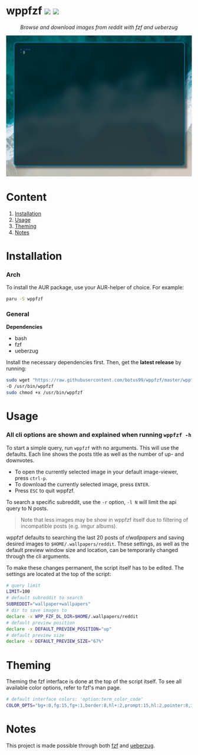 # wppfzf ![](https://img.shields.io/badge/version-0.1.0-green.svg) [![](https://img.shields.io/badge/license-GPLv3-orange.svg)](https://github.com/channel-42/wppfzf/blob/master/LICENSE) 
<p align="center"><i>Browse and download images from reddit with fzf and ueberzug</i></p>
<p align="center"><img src="https://github.com/botus99/wppfzf/blob/master/resources/demo.gif" align="center" alt="demo gif"title="fancy demo"></p>

# Content

1. [Installation](#installation)
2. [Usage](#usage)
3. [Theming](#theming)
4. [Notes](#notes)


# Installation

### Arch

To install the AUR package, use your AUR-helper of choice. For example:
```bash
paru -S wppfzf
```

### General
**Dependencies**
- bash
- fzf
- ueberzug

Install the necessary dependencies first. Then, get the **latest release** by running:

```bash
sudo wget "https://raw.githubusercontent.com/botus99/wppfzf/master/wppfzf" \
-O /usr/bin/wppfzf
sudo chmod +x /usr/bin/wppfzf
```

# Usage

### All cli options are shown and explained when running `wppfzf -h` 

To start a simple query, run `wppfzf` with no arguments. This will use the defaults. Each line shows the posts title as well as the number of up- and downvotes. 

- To open the currently selected image in your default image-viewer, press `ctrl-p`.
- To download the currently selected image, press `ENTER`. 
- Press `ESC` to quit wppfzf.

To search a specific subreddit, use the `-r` option, `-l N` will limit the api query to N posts. 

> Note that less images may be show in wppfzf itself due to filtering of incompatible posts (e.g. imgur albums).

wppfzf defaults to searching the last 20 posts of *r/wallpapers* and saving desired images to `$HOME/.wallpapers/reddit`. These settings, as well as the default preview window size and location, can be temporarily changed through the cli arguments. 

To make these changes permanent, the script itself has to be edited. The settings are located at the top of the script: 

```bash
# query limit 
LIMIT=100
# default subreddit to search
SUBREDDIT="wallpaper+wallpapers"
# dir to save images to
declare -x WPP_FZF_DL_DIR=$HOME/.wallpapers/reddit
# default preview position
declare -x DEFAULT_PREVIEW_POSITION="up"
# default preview size
declare -x DEFAULT_PREVIEW_SIZE="67%"
```

# Theming

Theming the fzf interface is done at the top of the script itself. To see all available color options, refer to fzf's man page.

```bash
# default interface colors: 'option:term_color_code'
COLOR_OPTS="bg+:0,fg:15,fg+:1,border:8,hl+:2,prompt:15,hl:2,pointer:8,info:8,spinner:1"
```

# Notes

This project is made possible through both [fzf](https://github.com/junegunn/fzf) and [ueberzug](https://github.com/seebye/ueberzug).
